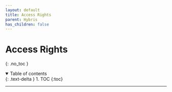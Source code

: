 ```yaml
---
layout: default
title: Access Rights
parent: Hybris
has_children: false
---
```


# Access Rights

{: .no_toc }

<details open markdown="block">
  <summary>
    Table of contents
  </summary>
  {: .text-delta }
1. TOC
{:toc}
</details>

---